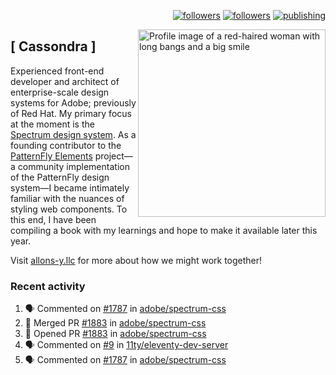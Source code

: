 <p align="right"><a rel="me" href="https://front-end.social/@castastrophe">
    <img alt="followers" title="Follow me on Mastodon" src="https://img.shields.io/mastodon/follow/109297102751309835?domain=https%3A%2F%2Ffront-end.social&label=Follow&logo=mastodon&logoColor=white&style=for-the-badge&labelColor=008080&color=006969"/></a>
  <a href="https://codepen.io/castastrophe/">
    <img alt="followers" title="Follow me on CodePen" src="https://img.shields.io/badge/16-1?color=640464&labelColor=7c007c&style=for-the-badge&logo=codepen&label=Follow"/></a>
<a href="https://castastrophe.medium.com/">
    <img alt="publishing" title="View articles on Medium" src="https://img.shields.io/badge/107-1?color=666&labelColor=444&label=subscribe&logo=medium&logoColor=white&style=for-the-badge"/></a>
    </p>
    
<img align="right" src="https://user-images.githubusercontent.com/1840295/209837133-f6b4d7a5-2117-4634-83b8-a635fb49a96a.png" height="300" alt="Profile image of a red-haired woman with long bangs and a big smile">

## [&nbsp;Cassondra&nbsp;]
    
Experienced front-end developer and architect of enterprise-scale design systems for Adobe; previously of Red Hat. My primary focus at the moment is the [Spectrum design system](https://github.com/adobe/spectrum-css). As a founding contributor to the [PatternFly&nbsp;Elements](https://github.com/patternfly/patternfly-elements) project&mdash;a community implementation of the PatternFly design system&mdash;I became intimately familiar with the nuances of styling web components. To this end, I have been compiling a book with my learnings and hope to make it available later this year.

Visit [allons-y.llc](http://allons-y.llc/) for more about how we might work together!

### Recent activity

<!--START_SECTION:activity-->
1. 🗣 Commented on [#1787](https://github.com/adobe/spectrum-css/issues/1787) in [adobe/spectrum-css](https://github.com/adobe/spectrum-css)
2. 🎉 Merged PR [#1883](https://github.com/adobe/spectrum-css/pull/1883) in [adobe/spectrum-css](https://github.com/adobe/spectrum-css)
3. 💪 Opened PR [#1883](https://github.com/adobe/spectrum-css/pull/1883) in [adobe/spectrum-css](https://github.com/adobe/spectrum-css)
4. 🗣 Commented on [#9](https://github.com/11ty/eleventy-dev-server/issues/9) in [11ty/eleventy-dev-server](https://github.com/11ty/eleventy-dev-server)
5. 🗣 Commented on [#1787](https://github.com/adobe/spectrum-css/issues/1787) in [adobe/spectrum-css](https://github.com/adobe/spectrum-css)
<!--END_SECTION:activity-->
